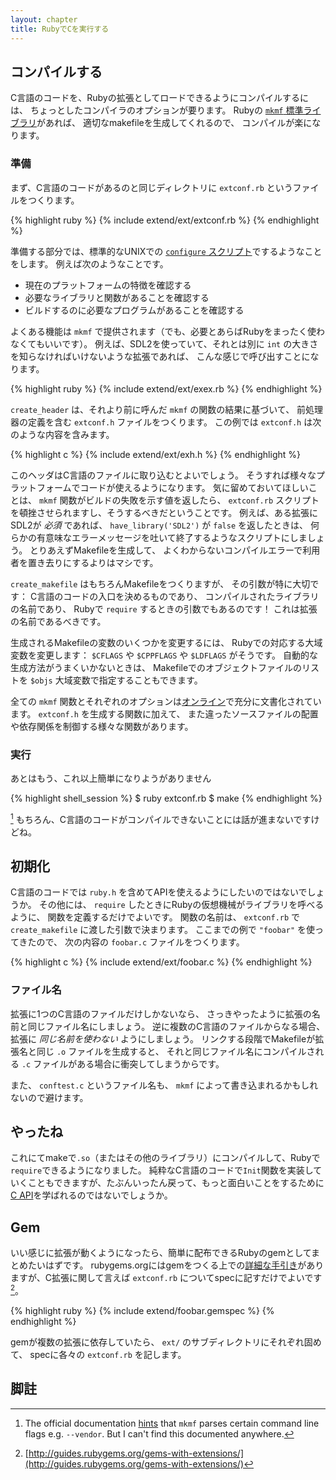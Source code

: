 ```yaml
---
layout: chapter
title: RubyでCを実行する
---
```


## コンパイルする ##

C言語のコードを、Rubyの拡張としてロードできるようにコンパイルするには、
ちょっとしたコンパイラのオプションが要ります。
Rubyの [`mkmf` 標準ライブラリ][mkmf]があれば、
適切なmakefileを生成してくれるので、
コンパイルが楽になります。

### 準備 ###

まず、C言語のコードがあるのと同じディレクトリに `extconf.rb` というファイルをつくります。

{% highlight ruby %}
{% include extend/ext/extconf.rb %}
{% endhighlight %}

準備する部分では、標準的なUNIXでの [`configure` スクリプト][conf]でするようなことをします。
例えば次のようなことです。

* 現在のプラットフォームの特徴を確認する
* 必要なライブラリと関数があることを確認する
* ビルドするのに必要なプログラムがあることを確認する

[conf]: http://en.wikipedia.org/wiki/Configure_script

よくある機能は `mkmf` で提供されます（でも、必要とあらばRubyをまったく使わなくてもいいです）。
例えば、SDL2を使っていて、それとは別に `int` の大きさを知らなければいけないような拡張であれば、
こんな感じで呼び出すことになります。

{% highlight ruby %}
{% include extend/ext/exex.rb %}
{% endhighlight %}

`create_header` は、それより前に呼んだ `mkmf` の関数の結果に基づいて、
前処理器の定義を含む `extconf.h` ファイルをつくります。
この例では `extconf.h` は次のような内容を含みます。

{% highlight c %}
{% include extend/ext/exh.h %}
{% endhighlight %}

このヘッダはC言語のファイルに取り込むとよいでしょう。
そうすれば様々なプラットフォームでコードが使えるようになります。
気に留めておいてほしいことは、
`mkmf` 関数がビルドの失敗を示す値を返したら、
`extconf.rb` スクリプトを頓挫させられますし、そうするべきだということです。
例えば、ある拡張にSDL2が _必須_ であれば、
`have_library('SDL2')` が `false` を返したときは、
何らかの有意味なエラーメッセージを吐いて終了するようなスクリプトにしましょう。
とりあえずMakefileを生成して、
よくわからないコンパイルエラーで利用者を置き去りにするよりはマシです。

`create_makefile` はもちろんMakefileをつくりますが、
その引数が特に大切です：
C言語のコードの入口を決めるものであり、
コンパイルされたライブラリの名前であり、
Rubyで `require` するときの引数でもあるのです！
これは拡張の名前であるべきです。

生成されるMakefileの変数のいくつかを変更するには、
Rubyでの対応する大域変数を変更します：
`$CFLAGS` や `$CPPFLAGS` や `$LDFLAGS` がそうです。
自動的な生成方法がうまくいかないときは、
Makefileでのオブジェクトファイルのリストを `$objs` 大域変数で指定することもできます。

全ての `mkmf` 関数とそれぞれのオプションは[オンライン][mkmf]で充分に文書化されています。
`extconf.h` を生成する関数に加えて、
また違ったソースファイルの配置や依存関係を制御する様々な関数があります。

[mkmf]: http://www.ruby-doc.org/stdlib/libdoc/mkmf/rdoc/MakeMakefile.html

### 実行 ###

あとはもう、これ以上簡単になりようがありません

{% highlight shell_session %}
$ ruby extconf.rb
$ make
{% endhighlight %}

[^argv] もちろん、C言語のコードがコンパイルできないことには話が進まないですけどね。

## 初期化 ##

C言語のコードでは `ruby.h` を含めてAPIを使えるようにしたいのではないでしょうか。
その他には、 `require` したときにRubyの仮想機械がライブラリを呼べるように、
関数を定義するだけでよいです。
関数の名前は、 `extconf.rb` で `create_makefile` に渡した引数で決まります。
ここまでの例で `"foobar"` を使ってきたので、
次の内容の `foobar.c` ファイルをつくります。

{% highlight c %}
{% include extend/ext/foobar.c %}
{% endhighlight %}

### ファイル名 ###

拡張に1つのC言語のファイルだけしかないなら、
さっきやったように拡張の名前と同じファイル名にしましょう。
逆に複数のC言語のファイルからなる場合、
拡張に _同じ名前を使わない_ ようにしましょう。
リンクする段階でMakefileが拡張名と同じ `.o` ファイルを生成すると、
それと同じファイル名にコンパイルされる `.c` ファイルがある場合に衝突してしまうからです。

また、 `conftest.c` というファイル名も、 `mkmf` によって書き込まれるかもしれないので避けます。

## やったね ##

これにてmakeで`.so`（またはその他のライブラリ）にコンパイルして、Rubyで`require`できるようになりました。
純粋なC言語のコードで`Init`関数を実装していくこともできますが、たぶんいったん戻って、もっと面白いことをするために[C
API](../c)を学ばれるのではないでしょうか。

## Gem ##

いい感じに拡張が動くようになったら、簡単に配布できるRubyのgemとしてまとめたいはずです。
rubygems.orgにはgemをつくる上での[詳細な手引き][rbg]がありますが、C拡張に関して言えば `extconf.rb`
についてspecに記すだけでよいです[^rbg]。

{% highlight ruby %}
{% include extend/foobar.gemspec %}
{% endhighlight %}

gemが複数の拡張に依存していたら、
`ext/` のサブディレクトリにそれぞれ固めて、
specに各々の `extconf.rb` を記します。

[rbg]: http://guides.rubygems.org/make-your-own-gem/

## 脚註 ##

[^glob]: Check the [official documentation][globals].

[^argv]: The official documentation [hints][makefile] that `mkmf` parses certain
command line flags e.g.  `--vendor`. But I can't find this documented
anywhere.

[^rbg]: [http://guides.rubygems.org/gems-with-extensions/](http://guides.rubygems.org/gems-with-extensions/)

[globals]: https://github.com/ruby/ruby/blob/master/doc/extension.rdoc#label-Prepare+extconf.rb
[makefile]: https://github.com/ruby/ruby/blob/master/doc/extension.rdoc#label-Generate+Makefile
